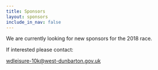 ```yaml
---
title: Sponsors
layout: sponsors
include_in_nav: false
---
```

We are currently looking for new sponsors for the 2018 race. 

If interested please contact:

wdleisure-10k@west-dunbarton.gov.uk